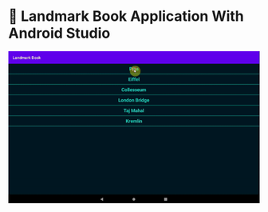 <p align = center>
    <h1>📱 Landmark Book Application With Android Studio </h1>
    <img src="https://github.com/zumrudu-anka/android-landmark-book/blob/main/Presentation/LandmarkBook.gif"/>
</p>
